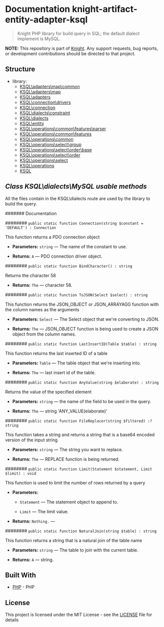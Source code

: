 # Documentation knight-artifact-entity-adapter-ksql

> Knight PHP library for build query in SQL; the default dialect implement is MySQL.

**NOTE:** This repository is part of [Knight](https://github.com/energia-source/knight). Any
support requests, bug reports, or development contributions should be directed to
that project.

## Structure

- library:
    - [KSQL\adapters\map\common](https://github.com/energia-source/knight-artifact-entity-adapter-ksql/tree/main/lib/adapters/map/common)
    - [KSQL\adapters\map](https://github.com/energia-source/knight-artifact-entity-adapter-ksql/tree/main/lib/adapters/map)
    - [KSQL\adapters](https://github.com/energia-source/knight-artifact-entity-adapter-ksql/tree/main/lib/adapters)
    - [KSQL\connection\drivers](https://github.com/energia-source/knight-artifact-entity-adapter-ksql/tree/main/lib/connection/drivers)
    - [KSQL\connection](https://github.com/energia-source/knight-artifact-entity-adapter-ksql/tree/main/lib/connection)
    - [KSQL\dialects\constraint](https://github.com/energia-source/knight-artifact-entity-adapter-ksql/tree/main/lib/dialects/constraint)
    - [KSQL\dialects](https://github.com/energia-source/knight-artifact-entity-adapter-ksql/tree/main/lib/dialects)
    - [KSQL\entity](https://github.com/energia-source/knight-artifact-entity-adapter-ksql/tree/main/lib/entity)
    - [KSQL\operations\common\features\parser](https://github.com/energia-source/knight-artifact-entity-adapter-ksql/tree/main/lib/operations/common/features/parser)
    - [KSQL\operations\common\features](https://github.com/energia-source/knight-artifact-entity-adapter-ksql/tree/main/lib/operations/common/features)
    - [KSQL\operations\common](https://github.com/energia-source/knight-artifact-entity-adapter-ksql/tree/main/lib/operations/common)
    - [KSQL\operations\select\group](https://github.com/energia-source/knight-artifact-entity-adapter-ksql/tree/main/lib/operations/select/group)
    - [KSQL\operations\select\order\base](https://github.com/energia-source/knight-artifact-entity-adapter-ksql/tree/main/lib/operations/select/order/base)
    - [KSQL\operations\select\order](https://github.com/energia-source/knight-artifact-entity-adapter-ksql/tree/main/lib/operations/select/order)
    - [KSQL\operations\select](https://github.com/energia-source/knight-artifact-entity-adapter-ksql/tree/main/lib/operations/select)
    - [KSQL\operations](https://github.com/energia-source/knight-artifact-entity-adapter-ksql/tree/main/lib/operations)
    - [KSQL](https://github.com/energia-source/knight-knight-artifact-entity-adapter-ksql/blob/main/lib)

## ***Class KSQL\dialects\MySQL usable methods***

All the files contain in the KSQL\dialects route are used by the library to build the query.

####### Documentation

######## `public static function Connection(string $constant = 'DEFAULT') : Connection`

This function returns a PDO connection object

 * **Parameters:** `string` — The name of the constant to use.

     <p>
 * **Returns:** `A` — PDO connection driver object.

######## `public static function BindCharacter() : string`

Returns the character 58

 * **Returns:** `The` — character 58.

######## `public static function ToJSON(Select $select) : string`

This function returns the JSON_OBJECT or JSON_ARRAYAGG function with the column names as the arguments

 * **Parameters:** `Select` — The Select object that we're converting to JSON.

     <p>
 * **Returns:** `The` — JSON_OBJECT function is being used to create a JSON object from the column names.

######## `public static function LastInsertID(Table $table) : string`

This function returns the last inserted ID of a table

 * **Parameters:** `Table` — The table object that we're inserting into.

     <p>
 * **Returns:** `The` — last insert id of the table.

######## `public static function AnyValue(string $elaborate) : string`

Returns the value of the specified element

 * **Parameters:** `string` — the name of the field to be used in the query.

     <p>
 * **Returns:** `The` — string 'ANY_VALUE(elaborate)'

######## `public static function FileReplacer(string $filtered) :? string`

This function takes a string and returns a string that is a base64 encoded version of the input string

 * **Parameters:** `string` — The string you want to replace.

     <p>
 * **Returns:** `The` — REPLACE function is being returned.

######## `public static function Limit(Statement $statement, Limit $limit) : void`

This function is used to limit the number of rows returned by a query

 * **Parameters:**
   * `Statement` — The statement object to append to.
   * `Limit` — The limit value.

     <p>
 * **Returns:** `Nothing.` — 

######## `public static function NaturalJoin(string $table) : string`

This function returns a string that is a natural join of the table name

 * **Parameters:** `string` — The table to join with the current table.

     <p>
 * **Returns:** `A` — string.

## Built With

* [PHP](https://www.php.net/) - PHP

## License

This project is licensed under the MIT License - see the [LICENSE](LICENSE) file for details
